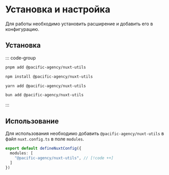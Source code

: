 # Установка и настройка

Для работы необходимо установить расширение и добавить его в конфигурацию.

## Установка

::: code-group

```bash [pnpm]
pnpm add @pacific-agency/nuxt-utils
```

```bash [npm]
npm install @pacific-agency/nuxt-utils
```

```bash [yarn]
yarn add @pacific-agency/nuxt-utils
```

```bash [bun]
bun add @pacific-agency/nuxt-utils
```

:::

## Использование

Для использования необходимо добавить `@pacific-agency/nuxt-utils` в файл `nuxt.config.ts` в поле `modules`.

```ts
export default defineNuxtConfig({
  modules: [
    "@pacific-agency/nuxt-utils", // [!code ++]
  ]
})
```
